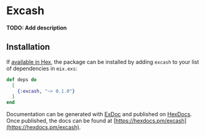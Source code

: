 # Excash

**TODO: Add description**

## Installation

If [available in Hex](https://hex.pm/docs/publish), the package can be installed
by adding `excash` to your list of dependencies in `mix.exs`:

```elixir
def deps do
  [
    {:excash, "~> 0.1.0"}
  ]
end
```

Documentation can be generated with [ExDoc](https://github.com/elixir-lang/ex_doc)
and published on [HexDocs](https://hexdocs.pm). Once published, the docs can
be found at [https://hexdocs.pm/excash](https://hexdocs.pm/excash).

